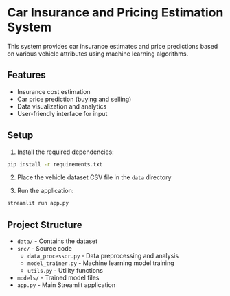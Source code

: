 # Car Insurance and Pricing Estimation System

This system provides car insurance estimates and price predictions based on various vehicle attributes using machine learning algorithms.

## Features
- Insurance cost estimation
- Car price prediction (buying and selling)
- Data visualization and analytics
- User-friendly interface for input

## Setup
1. Install the required dependencies:
```bash
pip install -r requirements.txt
```

2. Place the vehicle dataset CSV file in the `data` directory

3. Run the application:
```bash
streamlit run app.py
```

## Project Structure
- `data/` - Contains the dataset
- `src/` - Source code
  - `data_processor.py` - Data preprocessing and analysis
  - `model_trainer.py` - Machine learning model training
  - `utils.py` - Utility functions
- `models/` - Trained model files
- `app.py` - Main Streamlit application 
